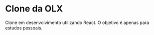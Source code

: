 # Clone da OLX

Clone em desenvolvimento utilizando React. O objetivo é apenas para estudos pessoais.